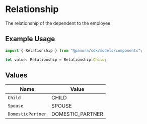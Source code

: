 # Relationship

The relationship of the dependent to the employee

## Example Usage

```typescript
import { Relationship } from "@panora/sdk/models/components";

let value: Relationship = Relationship.Child;
```

## Values

| Name              | Value             |
| ----------------- | ----------------- |
| `Child`           | CHILD             |
| `Spouse`          | SPOUSE            |
| `DomesticPartner` | DOMESTIC_PARTNER  |